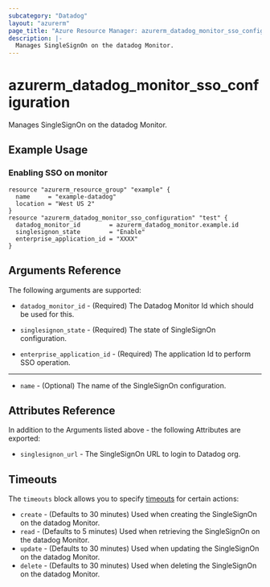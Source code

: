 ```yaml
---
subcategory: "Datadog"
layout: "azurerm"
page_title: "Azure Resource Manager: azurerm_datadog_monitor_sso_configuration"
description: |-
  Manages SingleSignOn on the datadog Monitor.
---
```


# azurerm_datadog_monitor_sso_configuration

Manages SingleSignOn on the datadog Monitor.

## Example Usage

### Enabling SSO on monitor
```hcl
resource "azurerm_resource_group" "example" {
  name     = "example-datadog"
  location = "West US 2"
}
resource "azurerm_datadog_monitor_sso_configuration" "test" {
  datadog_monitor_id        = azurerm_datadog_monitor.example.id
  singlesignon_state        = "Enable"
  enterprise_application_id = "XXXX"
}
```

## Arguments Reference

The following arguments are supported:

* `datadog_monitor_id` - (Required) The Datadog Monitor Id which should be used for this.

* `singlesignon_state` - (Required) The state of SingleSignOn configuration.

* `enterprise_application_id` - (Required) The application Id to perform SSO operation.

--- 

* `name` - (Optional) The name of the SingleSignOn configuration.

## Attributes Reference

In addition to the Arguments listed above - the following Attributes are exported:

* `singlesignon_url` - The SingleSignOn URL to login to Datadog org.

## Timeouts

The `timeouts` block allows you to specify [timeouts](https://www.terraform.io/docs/configuration/resources.html#timeouts) for certain actions:

* `create` - (Defaults to 30 minutes) Used when creating the SingleSignOn on the datadog Monitor.
* `read` - (Defaults to 5 minutes) Used when retrieving the SingleSignOn on the datadog Monitor.
* `update` - (Defaults to 30 minutes) Used when updating the SingleSignOn on the datadog Monitor.
* `delete` - (Defaults to 30 minutes) Used when deleting the SingleSignOn on the datadog Monitor.
